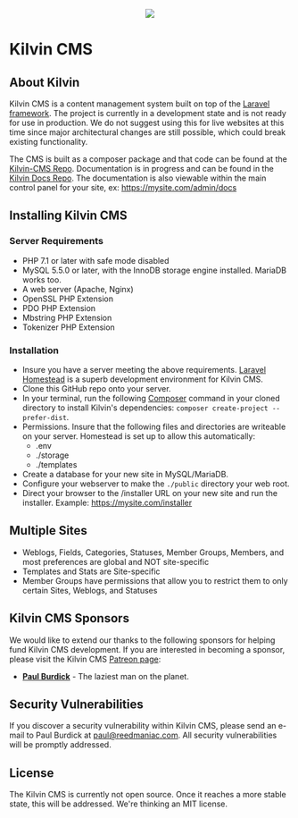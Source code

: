 
<p align="center"><img src="https://arliden.com/images/kilvin-icon-small.png"></p>

# Kilvin CMS

## About Kilvin

Kilvin CMS is a content management system built on top of the [Laravel framework](https://laravel.com). The project is currently in a development state and is not ready for use in production. We do not suggest using this for live websites at this time since major architectural changes are still possible, which could break existing functionality.

The CMS is built as a composer package and that code can be found at the [Kilvin-CMS Repo](https://github.com/artificery/kilvin-cms).  Documentation is in progress and can be found in the [Kilvin Docs Repo](https://github.com/artificery/kilvin-docs). The documentation is also viewable within the main control panel for your site, ex: https://mysite.com/admin/docs 

## Installing Kilvin CMS

### Server Requirements
 - PHP 7.1 or later with safe mode disabled
 - MySQL 5.5.0 or later, with the InnoDB storage engine installed. MariaDB works too.
 - A web server (Apache, Nginx)
 - OpenSSL PHP Extension
 - PDO PHP Extension
 - Mbstring PHP Extension
 - Tokenizer PHP Extension

### Installation

 - Insure you have a server meeting the above requirements. [Laravel Homestead](https://laravel.com/docs/5.7/homestead) is a superb development environment for Kilvin CMS.
 - Clone this GitHub repo onto your server.
 - In your terminal, run the following [Composer](https://getcomposer.org) command in your cloned directory to install Kilvin's dependencies: `composer create-project --prefer-dist`.
 - Permissions. Insure that the following files and directories are writeable on your server. Homestead is set up to allow this automatically:
   - .env
   - ./storage
   - ./templates
 - Create a database for your new site in MySQL/MariaDB.
 - Configure your webserver to make the `./public` directory your web root.
 - Direct your browser to the /installer URL on your new site and run the installer. Example: https://mysite.com/installer


## Multiple Sites

 - Weblogs, Fields, Categories, Statuses, Member Groups, Members, and most preferences are global and NOT site-specific
 - Templates and Stats are Site-specific
 - Member Groups have permissions that allow you to restrict them to only certain Sites, Weblogs, and Statuses


## Kilvin CMS Sponsors

We would like to extend our thanks to the following sponsors for helping fund Kilvin CMS development. If you are interested in becoming a sponsor, please visit the Kilvin CMS [Patreon page](http://patreon.com/reedmaniac):

- **[Paul Burdick](https://paulburdick.me)** - The laziest man on the planet.

## Security Vulnerabilities

If you discover a security vulnerability within Kilvin CMS, please send an e-mail to Paul Burdick at paul@reedmaniac.com. All security vulnerabilities will be promptly addressed.

## License

The Kilvin CMS is currently not open source. Once it reaches a more stable state, this will be addressed.  We're thinking an MIT license.


